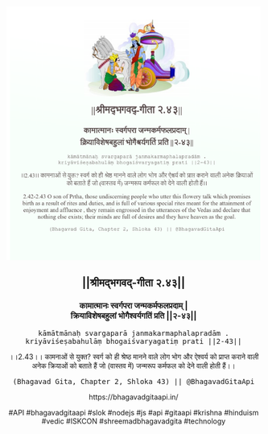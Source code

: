 <img src="../../asset/BG_2_43.png"/>
<center><h2>||श्रीमद्‍भगवद्‍-गीता २.४३||</h2>
<h3>कामात्मानः स्वर्गपरा जन्मकर्मफलप्रदाम् |<br/>क्रियाविशेषबहुलां भोगैश्वर्यगतिं प्रति ||२-४३||</h3>
<pre>kāmātmānaḥ svargaparā janmakarmaphalapradām .<br/>kriyāviśeṣabahulāṃ bhogaiśvaryagatiṃ prati ||2-43||</pre>
<p>।।2.43।। कामनाओं से युक्त? स्वर्ग को ही श्रेष्ठ मानने वाले लोग भोग और ऐश्वर्य को प्राप्त कराने वाली अनेक क्रियाओं को बताते हैं जो (वास्तव में) जन्मरूप कर्मफल को देने वाली होती हैं।।</p>
<pre>(Bhagavad Gita, Chapter 2, Shloka 43) || @BhagavadGitaApi</pre><p>https://bhagavadgitaapi.in/</p><p>#API #bhagavadgitaapi #slok #nodejs #js #api #gitaapi #krishna #hinduism #vedic #ISKCON #shreemadbhagavadgita #technology</p></center>